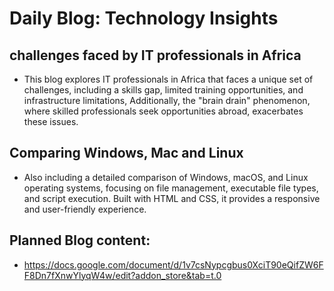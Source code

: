 # Daily Blog: Technology Insights

 ## challenges faced by IT professionals in Africa
   - This blog explores IT professionals in Africa that faces a unique set of challenges, including a skills gap, limited training opportunities, and infrastructure limitations, Additionally, the "brain drain" phenomenon, where skilled professionals seek opportunities abroad, exacerbates these issues. 
## Comparing Windows, Mac and Linux
   - Also including a detailed comparison of Windows, macOS, and Linux operating systems, focusing on file management, executable file types, and script execution. Built with HTML and CSS, it provides a responsive and user-friendly experience.

## Planned Blog content:
   - https://docs.google.com/document/d/1v7csNypcgbus0XciT90eQifZW6FF8Dn7fXnwYlyqW4w/edit?addon_store&tab=t.0

